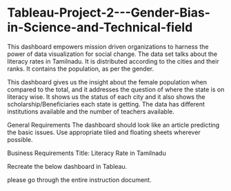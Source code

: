 # Tableau-Project-2---Gender-Bias-in-Science-and-Technical-field
This dashboard empowers mission driven organizations to harness the power of data visualization for social change. The data set talks about the literacy rates in Tamilnadu. It is distributed according to the cities and their ranks. It contains the population, as per the gender.

This dashboard gives us the insight about the female population when compared to the total, and it addresses the question of where the state is on literacy wise. It shows us the status of each city and it also shows the scholarship/Beneficiaries each state is getting. The data has different institutions available and the number of teachers available.

General Requirements
The dashboard should look like an article predicting the basic issues. Use appropriate tiled and floating sheets wherever possible.

Business Requirements
Title: Literacy Rate in Tamilnadu

Recreate the below dashboard in Tableau.

please go through the entire instruction document.

 

